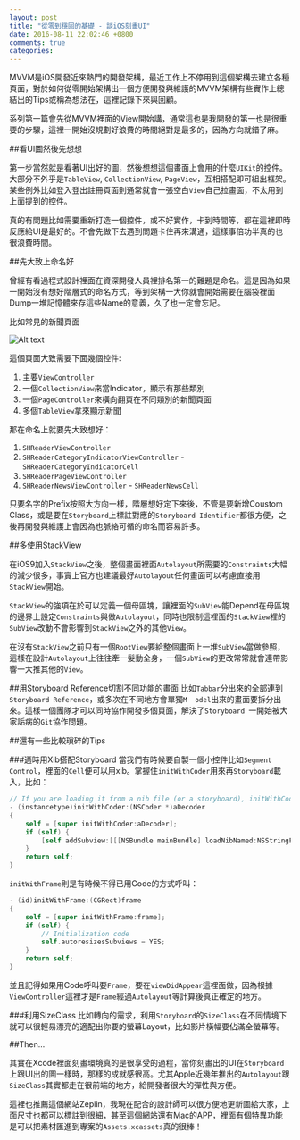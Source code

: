 ```yaml
---
layout: post
title: "從零到穩固的基礎 - 談iOS刻畫UI"
date: 2016-08-11 22:02:46 +0800
comments: true
categories: 
---
```


MVVM是iOS開發近來熱門的開發架構，最近工作上不停用到這個架構去建立各種頁面，對於如何從零開始架構出一個方便開發與維護的MVVM架構有些實作上總結出的Tips或稱為想法在，這裡記錄下來與回顧。

系列第一篇會先從MVVM裡面的View開始講，通常這也是我開發的第一也是很重要的步驟，這裡一開始沒規劃好浪費的時間絕對是最多的，因為方向就錯了麻。

##看UI圖然後先想想

第一步當然就是看著UI出好的圖，然後想想這個畫面上會用的什麼`UIKit`的控件。大部分不外乎是`TableView`, `CollectionView`, `PageView`，互相搭配即可組出框架。某些例外比如登入登出註冊頁面則通常就會一張空白`View`自己拉畫面，不太用到上面提到的控件。

真的有問題比如需要重新打造一個控件，或不好實作，卡到時間等，都在這裡即時反應給UI是最好的。不會先做下去遇到問題卡住再來溝通，這樣事倍功半真的也很浪費時間。

##先大致上命名好

曾經有看過程式設計裡面在資深開發人員裡排名第一的難題是命名。這是因為如果一開始沒有想好階層式的命名方式，等到架構一大你就會開始需要在腦袋裡面Dump一堆記憶體來存這些Name的意義，久了也一定會忘記。

比如常見的新聞頁面

![Alt text](http://sah.tw/2016-08-11-ios-view-advanced.png)

這個頁面大致需要下面幾個控件:

1. 主要`ViewController`
2. 一個`CollectionView`來當Indicator，顯示有那些類別
3. 一個`PageController`來橫向翻頁在不同類別的新聞頁面
4. 多個`TableView`拿來顯示新聞

那在命名上就要先大致想好：

1. `SHReaderViewController`
2. `SHReaderCategoryIndicatorViewController` - `SHReaderCategoryIndicatorCell`
3. `SHReaderPageViewController`
3. `SHReaderNewsViewController` - `SHReaderNewsCell`

只要名字的Prefix按照大方向一樣，階層想好定下來後，不管是要新增Coustom Class，或是要在`Storyboard`上標註對應的`Storyboard Identifier`都很方便，之後再開發與維護上會因為也脈絡可循的命名而容易許多。

##多使用StackView

在iOS9加入`StackView`之後，整個畫面裡面`Autolayout`所需要的`Constraints`大幅的減少很多，事實上官方也建議最好`Autolayout`任何畫面可以考慮直接用`StackView`開始。

`StackView`的強項在於可以定義一個母區塊，讓裡面的`SubView`能Depend在母區塊的邊界上設定`Constraints`與做`Autolayout`，同時也限制這裡面的`StackView`裡的`SubView`改動不會影響到`StackView`之外的其他`View`。

在沒有`StackView`之前只有一個`RootView`要給整個畫面上一堆`SubView`當做參照，這樣在設計`Autolayout`上往往牽一髮動全身，一個`SubView`的更改常常就會連帶影響一大推其他的`View`。

##用Storyboard Reference切割不同功能的畫面
比如`Tabbar`分出來的全部連到`Storyboard Reference`，或多次在不同地方會單獨`M	odel`出來的畫面要拆分出來。這樣一個團隊才可以同時協作開發多個頁面，解決了`Storyboard `一開始被大家詬病的`Git`協作問題。

##還有一些比較瑣碎的Tips

###適時用Xib搭配Storyboard
當我們有時候要自製一個小控件比如`Segment Control`，裡面的`Cell`便可以用xib。掌握住`initWithCoder`用來再`Storyboard`載入，比如：

```Objective-C
// If you are loading it from a nib file (or a storyboard), initWithCoder: will be used.
- (instancetype)initWithCoder:(NSCoder *)aDecoder
{
    self = [super initWithCoder:aDecoder];
    if (self) {
        [self addSubview:[[[NSBundle mainBundle] loadNibNamed:NSStringFromClass([self class]) owner:self options:nil] objectAtIndex:0]];
    }
    return self;
}
```

`initWithFrame`則是有時候不得已用Code的方式呼叫：

```Objective-C
- (id)initWithFrame:(CGRect)frame
{
    self = [super initWithFrame:frame];
    if (self) {
        // Initialization code
        self.autoresizesSubviews = YES;
    }
    return self;
}
```

並且記得如果用Code呼叫要`Frame`，要在`viewDidAppear`這裡面做，因為根據`ViewController`這裡才是`Frame`經過`Autolayout`等計算後真正確定的地方。

###利用SizeClass
比如轉向的需求，利用`Storyboard`的`SizeClass`在不同情境下就可以很輕易漂亮的適配出你要的螢幕Layout，比如影片橫幅要佔滿全螢幕等。

##Then...

其實在Xcode裡面刻畫環境真的是很享受的過程，當你刻畫出的UI在`Storyboard`上跟UI出的圖一樣時，那樣的成就感很高。尤其Apple近幾年推出的`Autolayout`跟`SizeClass`其實都走在很前端的地方，給開發者很大的彈性與方便。

這裡也推薦這個網站Zeplin，我現在配合的設計師可以很方便地更新圖給大家，上面尺寸也都可以標註到很細，甚至這個網站還有Mac的APP，裡面有個特異功能是可以把素材匯進到專案的`Assets.xcassets`真的很棒！


